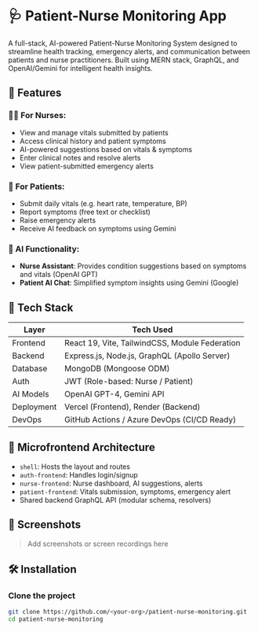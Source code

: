 # 🩺 Patient-Nurse Monitoring App

A full-stack, AI-powered Patient-Nurse Monitoring System designed to streamline health tracking, emergency alerts, and communication between patients and nurse practitioners. Built using MERN stack, GraphQL, and OpenAI/Gemini for intelligent health insights.

## 🚀 Features

### 🧑‍⚕️ For Nurses:
- View and manage vitals submitted by patients
- Access clinical history and patient symptoms
- AI-powered suggestions based on vitals & symptoms
- Enter clinical notes and resolve alerts
- View patient-submitted emergency alerts

### 👤 For Patients:
- Submit daily vitals (e.g. heart rate, temperature, BP)
- Report symptoms (free text or checklist)
- Raise emergency alerts
- Receive AI feedback on symptoms using Gemini

### 🤖 AI Functionality:
- **Nurse Assistant**: Provides condition suggestions based on symptoms and vitals (OpenAI GPT)
- **Patient AI Chat**: Simplified symptom insights using Gemini (Google)

## 🧱 Tech Stack

| Layer        | Tech Used |
|--------------|-----------|
| Frontend     | React 19, Vite, TailwindCSS, Module Federation |
| Backend      | Express.js, Node.js, GraphQL (Apollo Server) |
| Database     | MongoDB (Mongoose ODM) |
| Auth         | JWT (Role-based: Nurse / Patient) |
| AI Models    | OpenAI GPT-4, Gemini API |
| Deployment   | Vercel (Frontend), Render (Backend) |
| DevOps       | GitHub Actions / Azure DevOps (CI/CD Ready) |

## 📁 Microfrontend Architecture

- `shell`: Hosts the layout and routes
- `auth-frontend`: Handles login/signup
- `nurse-frontend`: Nurse dashboard, AI suggestions, alerts
- `patient-frontend`: Vitals submission, symptoms, emergency alert
- Shared backend GraphQL API (modular schema, resolvers)

## 📸 Screenshots

> Add screenshots or screen recordings here

## 🛠️ Installation

### Clone the project

```bash
git clone https://github.com/<your-org>/patient-nurse-monitoring.git
cd patient-nurse-monitoring
